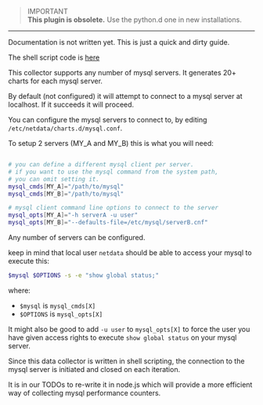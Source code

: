 > IMPORTANT<br/>
> **This plugin is obsolete.** Use the python.d one in new installations.

---

Documentation is not written yet. This is just a quick and dirty guide.

The shell script code is [here](https://github.com/firehol/netdata/blob/master/charts.d/mysql.chart.sh)

This collector supports any number of mysql servers.
It generates 20+ charts for each mysql server.

By default (not configured) it will attempt to connect to a mysql server at localhost. If it succeeds it will proceed.

You can configure the mysql servers to connect to, by editing `/etc/netdata/charts.d/mysql.conf`.

To setup 2 servers (MY_A and MY_B) this is what you will need:

```sh

# you can define a different mysql client per server.
# if you want to use the mysql command from the system path,
# you can omit setting it.
mysql_cmds[MY_A]="/path/to/mysql"
mysql_cmds[MY_B]="/path/to/mysql"

# mysql client command line options to connect to the server
mysql_opts[MY_A]="-h serverA -u user"
mysql_opts[MY_B]="--defaults-file=/etc/mysql/serverB.cnf"

```

Any number of servers can be configured.

keep in mind that local user `netdata` should be able to access your mysql to execute this:

```sh
$mysql $OPTIONS -s -e "show global status;"
```

where:

 - `$mysql` is `mysql_cmds[X]`
 - `$OPTIONS` is `mysql_opts[X]`


It might also be good to add `-u user` to `mysql_opts[X]` to force the user you have given access rights to execute `show global status` on your mysql server.

Since this data collector is written in shell scripting, the connection to the mysql server is initiated and closed on each iteration.

It is in our TODOs to re-write it in node.js which will provide a more efficient way of collecting mysql performance counters.


